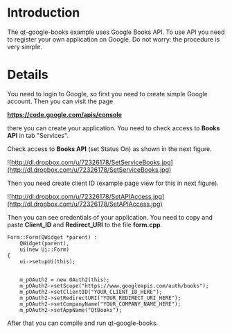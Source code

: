 # Introduction #

The qt-google-books example uses Google Books API. To use API you need to register your own application on Google. Do not worry: the procedure is very simple.


# Details #

You need to login to Google, so first you need to create simple Google account. Then you can visit the page

**https://code.google.com/apis/console**

there you can create your application. You need to check access to **Books API** in tab "Services".

Check access to **Books API** (set Status On) as shown in the next figure.

![http://dl.dropbox.com/u/72326178/SetServiceBooks.jpg](http://dl.dropbox.com/u/72326178/SetServiceBooks.jpg)

Then you need create client ID (example page view for this in next figure).

![http://dl.dropbox.com/u/72326178/SetAPIAccess.jpg](http://dl.dropbox.com/u/72326178/SetAPIAccess.jpg)

Then  you can see credentials of your application. You need to copy and paste **Client\_ID** and **Redirect\_URI** to the file **form.cpp**.
```
Form::Form(QWidget *parent) :
    QWidget(parent),
    ui(new Ui::Form)
{
    ui->setupUi(this);


    m_pOAuth2 = new OAuth2(this);
    m_pOAuth2->setScope("https://www.googleapis.com/auth/books");
    m_pOAuth2->setClientID("YOUR_CLIENT_ID_HERE");
    m_pOAuth2->setRedirectURI("YOUR_REDIRECT_URI_HERE");
    m_pOAuth2->setCompanyName("YOUR_COMPANY_NAME_HERE");
    m_pOAuth2->setAppName("QtBooks");

```

After that you can compile and run qt-google-books.